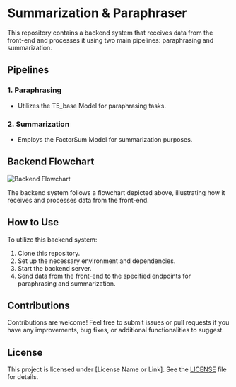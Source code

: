 # Summarization & Paraphraser

This repository contains a backend system that receives data from the front-end and processes it using two main pipelines: paraphrasing and summarization.

## Pipelines

### 1. Paraphrasing
- Utilizes the T5_base Model for paraphrasing tasks.

### 2. Summarization
- Employs the FactorSum Model for summarization purposes.

## Backend Flowchart

![Backend Flowchart](https://github.com/RohanMatre/SUMMARIZATION-PARAPHRASER/assets/100989394/f825b1e7-cc28-4229-815c-9eb2af4d5547)

The backend system follows a flowchart depicted above, illustrating how it receives and processes data from the front-end.

## How to Use

To utilize this backend system:
1. Clone this repository.
2. Set up the necessary environment and dependencies.
3. Start the backend server.
4. Send data from the front-end to the specified endpoints for paraphrasing and summarization.

## Contributions

Contributions are welcome! Feel free to submit issues or pull requests if you have any improvements, bug fixes, or additional functionalities to suggest.

## License

This project is licensed under [License Name or Link]. See the [LICENSE](LICENSE) file for details.
